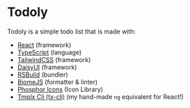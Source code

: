 # Todoly

Todoly is a simple todo list that is made with:

- [React](https://react.dev/) (framework)
- [TypeScript](https://www.typescriptlang.org/) (language)
- [TailwindCSS](https://tailwindcss.com/) (framework)
- [DaisyUI](https://daisyui.com/) (framework)
- [RSBuild](https://rsbuild.dev/) (bundler)
- [BiomeJS](https://) (formatter & linter)
- [Phosphor Icons](https://) (Icon Library)
- [Tmplx Cli (tx-cli)](https://github.com/gikdev/tx-cli/) (my hand-made `ng` equivalent for React!)
